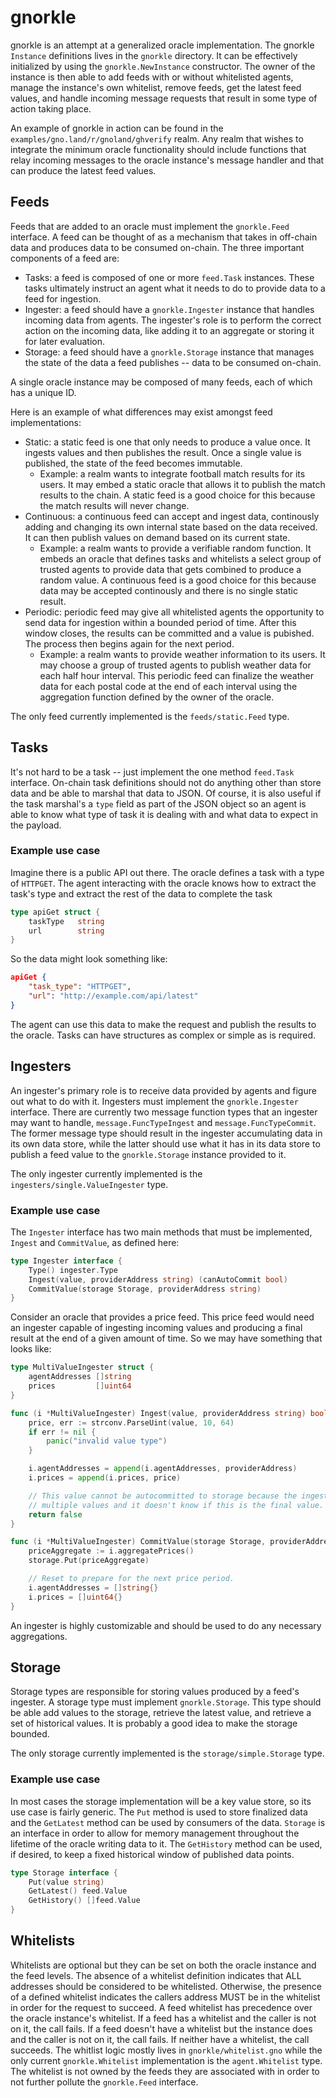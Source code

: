 # gnorkle

gnorkle is an attempt at a generalized oracle implementation. The gnorkle `Instance` definitions lives in the `gnorkle` directory. It can be effectively initialized by using the `gnorkle.NewInstance` constructor. The owner of the instance is then able to add feeds with or without whitelisted agents, manage the instance's own whitelist, remove feeds, get the latest feed values, and handle incoming message requests that result in some type of action taking place.

An example of gnorkle in action can be found in the `examples/gno.land/r/gnoland/ghverify` realm. Any realm that wishes to integrate the minimum oracle functionality should include functions that relay incoming messages to the oracle instance's message handler and that can produce the latest feed values.

## Feeds

Feeds that are added to an oracle must implement the `gnorkle.Feed` interface. A feed can be thought of as a mechanism that takes in off-chain data and produces data to be consumed on-chain. The three important components of a feed are:
- Tasks: a feed is composed of one or more `feed.Task` instances. These tasks ultimately instruct an agent what it needs to do to provide data to a feed for ingestion.
- Ingester: a feed should have a `gnorkle.Ingester` instance that handles incoming data from agents. The ingester's role is to perform the correct action on the incoming data, like adding it to an aggregate or storing it for later evaluation.
- Storage: a feed should have a `gnorkle.Storage` instance that manages the state of the data a feed publishes -- data to be consumed on-chain.

A single oracle instance may be composed of many feeds, each of which has a unique ID.

Here is an example of what differences may exist amongst feed implementations:
- Static: a static feed is one that only needs to produce a value once. It ingests values and then publishes the result. Once a single value is published, the state of the feed becomes immutable.
	- Example: a realm wants to integrate football match results for its users. It may embed a static oracle that allows it to publish the match results to the chain. A static feed is a good choice for this because the match results will never change.
- Continuous: a continuous feed can accept and ingest data, continously adding and changing its own internal state based on the data received. It can then publish values on demand based on its current state.
	- Example: a realm wants to provide a verifiable random function. It embeds an oracle that defines tasks and whitelists a select group of trusted agents to provide data that gets combined to produce a random value. A continuous feed is a good choice for this because data may be accepted continously and there is no single static result.
- Periodic:  periodic feed may give all whitelisted agents the opportunity to send data for ingestion within a bounded period of time. After this window closes, the results can be committed and a value is pubished. The process then begins again for the next period.
	- Example: a realm wants to provide weather information to its users. It may choose a group of trusted agents to publish weather data for each half hour interval. This periodic feed can finalize the weather data for each postal code at the end of each interval using the aggregation function defined by the owner of the oracle.

The only feed currently implemented is the `feeds/static.Feed` type.

## Tasks

It's not hard to be a task -- just implement the one method `feed.Task` interface. On-chain task definitions should not do anything other than store data and be able to marshal that data to JSON. Of course, it is also useful if the task marshal's a `type` field as part of the JSON object so an agent is able to know what type of task it is dealing with and what data to expect in the payload.

### Example use case
Imagine there is a public API out there. The oracle defines a task with a type of `HTTPGET`. The agent interacting with the oracle knows how to extract the task's type and extract the rest of the data to complete the task
```go
type apiGet struct {
	taskType   string
	url        string
}
```
So the data might look something like:
```json
apiGet {
	"task_type": "HTTPGET",
	"url": "http://example.com/api/latest"
}
```
The agent can use this data to make the request and publish the results to the oracle. Tasks can have structures as complex or simple as is required.

## Ingesters

An ingester's primary role is to receive data provided by agents and figure out what to do with it. Ingesters must implement the `gnorkle.Ingester` interface. There are currently two message function types that an ingester may want to handle, `message.FuncTypeIngest` and `message.FuncTypeCommit`. The former message type should result in the ingester accumulating data in its own data store, while the latter should use what it has in its data store to publish a feed value to the `gnorkle.Storage` instance provided to it.

The only ingester currently implemented is the `ingesters/single.ValueIngester` type.

### Example use case
The `Ingester` interface has two main methods that must be implemented, `Ingest` and `CommitValue`, as defined here:
```go
type Ingester interface {
	Type() ingester.Type
	Ingest(value, providerAddress string) (canAutoCommit bool)
	CommitValue(storage Storage, providerAddress string)
}
```
Consider an oracle that provides a price feed. This price feed would need an ingester capable of ingesting incoming values and producing a final result at the end of a given amount of time. So we may have something that looks like:
```go
type MultiValueIngester struct {
	agentAddresses []string
	prices         []uint64
}

func (i *MultiValueIngester) Ingest(value, providerAddress string) bool {
	price, err := strconv.ParseUint(value, 10, 64)
	if err != nil {
		panic("invalid value type")
	}

	i.agentAddresses = append(i.agentAddresses, providerAddress)
	i.prices = append(i.prices, price)

	// This value cannot be autocommitted to storage because the ingester expects
	// multiple values and it doesn't know if this is the final value.
	return false
}

func (i *MultiValueIngester) CommitValue(storage Storage, providerAddress string) {
	priceAggregate := i.aggregatePrices()
	storage.Put(priceAggregate)

	// Reset to prepare for the next price period.
	i.agentAddresses = []string{}
	i.prices = []uint64{}
}
```
An ingester is highly customizable and should be used to do any necessary aggregations.

## Storage

Storage types are responsible for storing values produced by a feed's ingester. A storage type must implement `gnorkle.Storage`. This type should be able add values to the storage, retrieve the latest value, and retrieve a set of historical values. It is probably a good idea to make the storage bounded.

The only storage currently implemented is the `storage/simple.Storage` type.

### Example use case
In most cases the storage implementation will be a key value store, so its use case is fairly generic. The `Put` method is used to store finalized data and the `GetLatest` method can be used by consumers of the data. `Storage` is an interface in order to allow for memory management throughout the lifetime of the oracle writing data to it. The `GetHistory` method can be used, if desired, to keep a fixed historical window of published data points.
```go
type Storage interface {
	Put(value string)
	GetLatest() feed.Value
	GetHistory() []feed.Value
}
```

## Whitelists

Whitelists are optional but they can be set on both the oracle instance and the feed levels. The absence of a whitelist definition indicates that ALL addresses should be considered to be whitelisted. Otherwise, the presence of a defined whitelist indicates the callers address MUST be in the whitelist in order for the request to succeed. A feed whitelist has precedence over the oracle instance's whitelist. If a feed has a whitelist and the caller is not on it, the call fails. If a feed doesn't have a whitelist but the instance does and the caller is not on it, the call fails. If neither have a whitelist, the call succeeds. The whitlist logic mostly lives in `gnorkle/whitelist.gno` while the only current `gnorkle.Whitelist` implementation is the `agent.Whitelist` type. The whitelist is not owned by the feeds they are associated with in order to not further pollute the `gnorkle.Feed` interface.